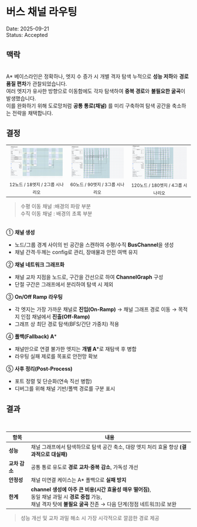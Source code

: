 # 버스 채널 라우팅

Date: 2025-09-21  
Status: Accepted

## 맥락

<br/>A\* 베이스라인은 정확하나, 엣지 수 증가 시 개별 격자 탐색 누적으로 **성능 저하**와 **경로 품질 편차**가 관찰되었습니다.  
여러 엣지가 유사한 방향으로 이동함에도 각자 탐색하여 **중복 경로**와 **불필요한 굴곡**이 발생했습니다.  
이를 완화하기 위해 도로망처럼 **공통 통로(채널)** 를 미리 구축하여 탐색 공간을 축소하는 전략을 채택합니다.

## 결정

<table align="center">
  <tr>
    <td align="center">
      <img src="../src/12_18_2/bus.png" width="95%" alt="bus channel 알고리즘">
      <br>
      <sub>12노드 / 18엣지 / 2그룹 시나리오</sub>
    </td>
    <td align="center">
      <img src="../src/60_90_3/bus.png" width="95%" alt="bus channel 알고리즘">
      <br>
      <sub>60노드 / 90엣지 / 3그룹 시나리오</sub>
    </td>
    <td align="center">
      <img src="../src/120_180_4/bus.png" width="95%" alt="bus channel 알고리즘">
      <br>
      <sub>120노드 / 180엣지 / 4그룹 시나리오</sub>
    </td>
  </tr>
</table>

> 수평 이동 채널 :배경의 파랑 부분  
> 수직 이동 채널 : 배경의 초록 부분

<br/>① **채널 생성**

- 노드/그룹 경계 사이의 빈 공간을 스캔하여 수평/수직 **BusChannel**을 생성
- 채널 간격·두께는 config로 관리, 장애물과 안전 여백 유지

② **채널 네트워크 그래프화**

- 채널 교차 지점을 노드로, 구간을 간선으로 하여 **ChannelGraph** 구성
- 단절 구간은 그래프에서 분리하여 탐색 시 제외

③ **On/Off Ramp 라우팅**

- 각 엣지는 가장 가까운 채널로 **진입(On-Ramp)** → 채널 그래프 경로 이동 → 목적지 인접 채널에서 **진출(Off-Ramp)**
- 그래프 상 최단 경로 탐색(BFS/간단 가중치) 적용

④ **폴백(Fallback) A**\*

- 채널만으로 연결 불가한 엣지는 **개별 A**\*로 재탐색 후 병합
- 라우팅 실패 제로를 목표로 안전망 확보

⑤ **사후 정리(Post-Process)**

- 포트 정렬 및 단순화(연속 직선 병합)
- 디버그를 위해 채널 기반/폴백 경로를 구분 표시

## 결과

<br/>

| 항목          | 내용                                                                                                                                                                             |
| ------------- | -------------------------------------------------------------------------------------------------------------------------------------------------------------------------------- |
| **성능**      | 채널 그래프에서 탐색하므로 탐색 공간 축소, 대량 엣지 처리 효율 향상 **(결과적으로 대실패)**                                                                                      |
| **교차 감소** | 공통 통로 유도로 **경로 교차·중복 감소**, 가독성 개선                                                                                                                            |
| **안정성**    | 채널 미연결 케이스는 A\* 폴백으로 **실패 방지**                                                                                                                                  |
| **한계**      | **channel 생성에 아주 큰 비용(시간 효율성 매우 떨어짐)**, <br/> 동일 채널 과밀 시 **경로 중첩** 가능, <br> 채널 격자 탓에 **불필요 굴곡** 잔존 → 다음 단계(정점 네트워크)로 보완 |

> 성능 개선 및 교차 과밀 해소 시 가장 시각적으로 깔끔한 경로 제공

